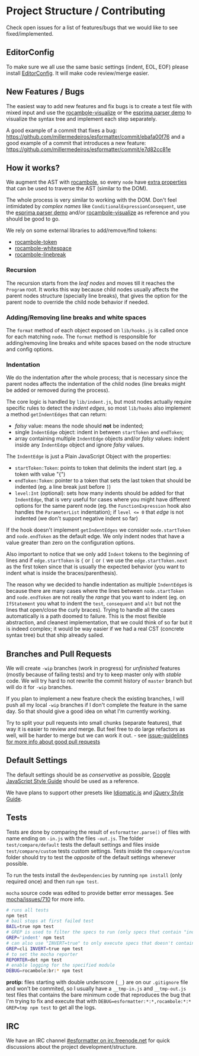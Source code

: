 # Project Structure / Contributing


Check open issues for a list of features/bugs that we would like to see
fixed/implemented.


## EditorConfig

To make sure we all use the same basic settings (indent, EOL, EOF) please
install [EditorConfig](http://editorconfig.org/#download). It will make code
review/merge easier.


## New Features / Bugs

The easiest way to add new features and fix bugs is to create a test file with
mixed input and use the [rocambole-visualize](http://piuccio.github.io/rocambole-visualize/)
or the [esprima parser demo](http://esprima.org/demo/parse.html) to visualize
the syntax tree and implement each step separately.

A good example of a commit that fixes a bug:
https://github.com/millermedeiros/esformatter/commit/ebafa00f76 and a good
example of a commit that introduces a new feature:
https://github.com/millermedeiros/esformatter/commit/e7d82cc81e



## How it works?

We augment the AST with
[rocambole](https://github.com/millermedeiros/rocambole), so every `node` have
[extra
properties](https://github.com/millermedeiros/rocambole#extra-properties) that
can be used to traverse the AST (similar to the DOM).

The whole process is very similar to working with the DOM. Don't feel
intimidated by *complex names* like `ConditionalExpressionConsequent`, use the
[esprima parser demo](http://esprima.org/demo/parse.html) and/or
[rocambole-visualize](http://piuccio.github.io/rocambole-visualize/) as reference
and you should be good to go.

We rely on some external libraries to add/remove/find tokens:

 - [rocambole-token](https://github.com/millermedeiros/rocambole-token)
 - [rocambole-whitespace](https://github.com/millermedeiros/rocambole-whitespace)
 - [rocambole-linebreak](https://github.com/millermedeiros/rocambole-linebreak)

### Recursion

The recursion starts from the *leaf nodes* and moves till it reaches the
`Program` root. It works this way because child nodes usually affects the
parent nodes structure (specially line breaks), that gives the option for the
parent node to override the child node behavior if needed.

### Adding/Removing line breaks and white spaces

The `format` method of each object exposed on `lib/hooks.js` is called once for
each matching `node`. The `format` method is responsible for adding/removing
line breaks and white spaces based on the node structure and config options.

### Indentation

We do the indentation after the whole process; that is necessary since the
parent nodes affects the indentation of the child nodes (line breaks might be
added or removed during the process).

The core logic is handled by `lib/indent.js`, but most nodes actually require
specific rules to detect the *indent edges*, so most `lib/hooks` also implement
a method `getIndentEdges` that can return:

 - *falsy* value: means the node should **not** be indented;
 - single `IndentEdge` object: indent in between `startToken` and `endToken`;
 - array containing multiple `IndentEdge` objects and/or *falsy* values: indent
   inside any `IndentEdge` object and ignore *falsy* values.

The `IndentEdge` is just a Plain JavaScript Object with the properties:

 - `startToken:Token`: points to token that delimits the indent start (eg. a token
   with value "{")
 - `endToken:Token`: pointer to a token that sets the last token that should be
   indented (eg. a line break just before `]`)
 - `level:Int` (optional): sets how many indents should be added for that
   `IndentEdge`, that is very useful for cases where you might have different
   options for the same parent node (eg. the `FunctionExpression` hook also
   handles the `ParameterList` indentation); if `level <= 0` that *edge* is not
   indented (we don't support negative indent so far)

If the hook doesn't implement `getIndentEdges` we consider `node.startToken`
and `node.endToken` as the default edge. We only indent nodes that have a value
greater than zero on the configuration options.

Also important to notice that we only add `Indent` tokens to the beginning of
lines and if `edge.startToken` is `{` or `[` or `(` we use the
`edge.startToken.next` as the first token since that is usually the expected
behavior (you want to indent what is inside the braces/parenthesis).

The reason why we decided to handle indentation as multiple `IndentEdge`s is
because there are many cases where the lines between `node.startToken` and
`node.endToken` are not really the *range* that you want to indent (eg. on
`IfStatement` you what to indent the `test`, `consequent` and `alt` but not the
lines that open/close the curly braces). Trying to handle all the cases
automatically is a path doomed to failure. This is the most flexible
abstraction, and cleanest implementation, that we could think of so far but it
is indeed complex; it would be way easier if we had a real CST (concrete syntax
tree) but that ship already sailed.



## Branches and Pull Requests

We will create `-wip` branches (work in progress) for *unfinished* features
(mostly because of failing tests) and try to keep master only with *stable*
code. We will try hard to not rewrite the commit history of `master` branch but
will do it for `-wip` branches.

If you plan to implement a new feature check the existing branches, I will push
all my local `-wip` branches if I don't complete the feature in the same day.
So that should give a good idea on what I'm currently working.

Try to split your pull requests into small chunks (separate features), that way
it is easier to review and merge. But feel free to do large refactors as well,
will be harder to merge but we can work it out. - see [issue-guidelines for
more info about good pull
requests](https://github.com/necolas/issue-guidelines/blob/master/CONTRIBUTING.md#pull-requests)



## Default Settings

The default settings should be as *conservative* as possible, [Google
JavaScript Style
Guide](http://google-styleguide.googlecode.com/svn/trunk/javascriptguide.xml)
should be used as a reference.

We have plans to support other presets like
[Idiomatic.js](https://github.com/rwldrn/idiomatic.js/) and [jQuery Style
Guide](http://contribute.jquery.org/style-guide/js).



## Tests

Tests are done by comparing the result of `esformatter.parse()` of files with
name ending on `-in.js` with the files `-out.js`. The folder
`test/compare/default` tests the default settings and files inside
`test/compare/custom` tests custom settings. Tests inside the `compare/custom`
folder should try to test the *opposite* of the default settings whenever
possible.

To run the tests install the `devDependencies` by running `npm install`
(only required once) and then run `npm test`.

`mocha` source code was edited to provide better error
messages. See [mocha/issues/710](https://github.com/visionmedia/mocha/pull/710)
for more info.

```sh
# runs all tests
npm test
# bail stops at first failed test
BAIL=true npm test
# GREP is used to filter the specs to run (only specs that contain "indent" in the name)
GREP='indent' npm test
# can also use "INVERT=true" to only execute specs that doesn't contain "cli" in the name
GREP=cli INVERT=true npm test
# to set the mocha reporter
REPORTER=dot npm test
# enable logging for the specified module
DEBUG=rocambole:br:* npm test
```

**protip:** files starting with double underscore (`__`) are on our
`.gitignore` file and won't be commited, so I usually have a `__tmp-in.js` and
`__tmp-out.js` test files that contains the bare minimum code that reproduces
the bug that I'm trying to fix and execute that with
`DEBUG=esformatter:*:*,rocambole:*:* GREP=tmp npm test` to get all the logs.


## IRC

We have an IRC channel [#esformatter on
irc.freenode.net](http://webchat.freenode.net/?channels=esformatter) for quick
discussions about the project development/structure.



